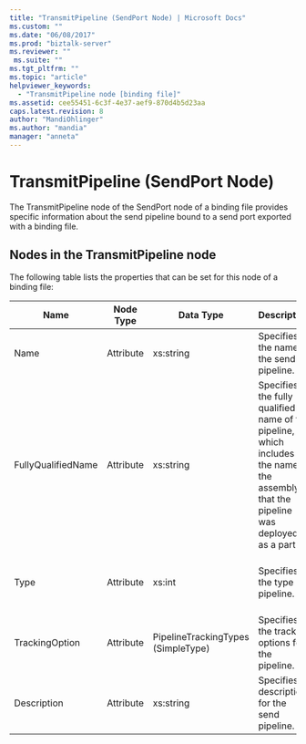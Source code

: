 ```yaml
---
title: "TransmitPipeline (SendPort Node) | Microsoft Docs"
ms.custom: ""
ms.date: "06/08/2017"
ms.prod: "biztalk-server"
ms.reviewer: ""
 ms.suite: ""
ms.tgt_pltfrm: ""
ms.topic: "article"
helpviewer_keywords: 
  - "TransmitPipeline node [binding file]"
ms.assetid: cee55451-6c3f-4e37-aef9-870d4b5d23aa
caps.latest.revision: 8
author: "MandiOhlinger"
ms.author: "mandia"
manager: "anneta"
---
```

# TransmitPipeline (SendPort Node)
The TransmitPipeline node of the SendPort node of a binding file provides specific information about the send pipeline bound to a send port exported with a binding file.  
  
## Nodes in the TransmitPipeline node  
 The following table lists the properties that can be set for this node of a binding file:  
  
|**Name**|**Node Type**|**Data Type**|**Description**|**Restrictions**|**Comments**|  
|--------------|-------------------|-------------------|---------------------|----------------------|------------------|  
|Name|Attribute|xs:string|Specifies the name of the send pipeline.|Not required|Default value: empty|  
|FullyQualifiedName|Attribute|xs:string|Specifies the fully qualified name of the pipeline, which includes the name of the assembly that the pipeline was deployed as a part of|Not required|Default value: empty|  
|Type|Attribute|xs:int|Specifies the type of pipeline.|Required|Default value: none<br /><br /> Possible values are documented in the [Microsoft.BizTalk.ExplorerOM.PipelineType](http://msdn.microsoft.com/library/microsoft.biztalk.explorerom.pipelinetype.aspx) enumeration.|  
|TrackingOption|Attribute|PipelineTrackingTypes (SimpleType)|Specifies the tracking options for the pipeline.|Required|Default value: none<br /><br /> Possible values are documented in the [Microsoft.BizTalk.ExplorerOM.PipelineTrackingTypes](http://msdn.microsoft.com/library/microsoft.biztalk.explorerom.pipelinetrackingtypes.aspx) enumeration.|  
|Description|Attribute|xs:string|Specifies a description for the send pipeline.|Not required|Default value: empty|